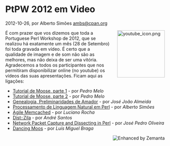 
# PtPW 2012 em Video

 2012-10-26, por Alberto Simões <ambs@cpan.org>

<a href="http://perl.pt/youtube_icon.png"><img alt="youtube_icon.png" src="%%BASE_URI%%imgs/youtube_icon-thumb-150x150-44.png" class="mt-image-right" style="float: right; margin: 0 0 20px 20px;" height="150" width="150" /></a> <div>É com prazer que vos dizemos que toda a Portuguese Perl Workshop de 2012, que se realizou há exatamente um mês (28 de Setembro) foi toda gravada em vídeo. É certo que a qualidade de imagem e de som não são as melhores, mas não deixa de ser uma vitória. Agradecemos a todos os participantes que nos permitiram disponibilizar online (no youtube) os vídeos das suas apresentações. Ficam aqui as ligações:<br /><ul><li><a href="https://www.youtube.com/watch?v=5wbt4Jsv95g">Tutorial de Moose, parte 1</a> - por <i>Pedro Melo</i></li><li><a href="https://www.youtube.com/watch?v=PDLKLzq7wic">Tutorial de Moose, parte 2</a> - por <i>Pedro Melo</i></li><li><a href="https://www.youtube.com/watch?v=gpz2oeC5_UM">Genealogia, Preliminaridades de Amador</a> - por <i>José João Almeida</i></li><li><a href="https://www.youtube.com/watch?v=GKhVj6vyjPE">Processamento de Linguagem Natural em Perl</a> - por <i>Alberto Simões</i></li><li><a href="https://www.youtube.com/watch?v=YdXcDFiNzHg">Agile Memcached</a> - por <i>Luciano Rocha</i></li><li><a href="https://www.youtube.com/watch?v=Sd6PhRp7DOc">Dist::Zila</a> - por <i>André Santos</i></li><li><a href="https://www.youtube.com/watch?v=MLXADQITwIs">Network Packet Capture and Dissecting in Perl</a> - por <i>José Pedro Oliveira</i></li><li><a href="https://www.youtube.com/watch?v=mP1CHMnjEwg">Dancing Moos</a> - por <i>Luís Miguel Braga</i><br /></li></ul></div>

<div style="margin-top:10px;height:15px" class="zemanta-pixie"><a class="zemanta-pixie-a" href="http://www.zemanta.com/?px" title="Enhanced by Zemanta"><img style="border:none;float:right" class="zemanta-pixie-img" src="http://img.zemanta.com/zemified_e.png?x-id=c9b6d7bb-5fe3-4fcd-891c-c5e66aa204df" alt="Enhanced by Zemanta" /></a></div>
